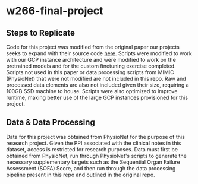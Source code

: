 # w266-final-project

## Steps to Replicate

Code for this project was modified from the original paper our projects seeks to expand with their source code [here](https://github.com/MLforHealth/HurtfulWords/blob/master/README.md). Scripts were modified to work with our GCP instance architecture and were modified to work on the pretrained models and for the custom finetuning exercise completed. Scripts not used in this paper or data processing scripts from MIMIC (PhysioNet) that were not modified are not included in this repo. Raw and processed data elements are also not included given their size, requiring a 100GB SSD machine to house. Scripts were also optimized to improve runtime, making better use of the large GCP instances provisioned for this project.

## Data & Data Processing

Data for this project was obtained from PhysioNet for the purpose of this research project. Given the PPI associated with the clinical notes in this dataset, access is restricted for research purposes. Data must first be obtained from PhysioNet, run through PhysioNet's scripts to generate the necessary supplementary targets such as the Sequential Organ Failure Assessment (SOFA) Score, and then run through the data processing pipeline present in this repo and outlined in the original repo. 
